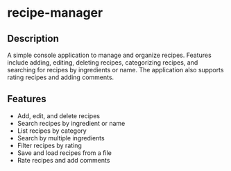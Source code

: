 # recipe-manager

## Description
A simple console application to manage and organize recipes. Features include adding, editing, deleting recipes, categorizing recipes, and searching for recipes by ingredients or name. The application also supports rating recipes and adding comments.

## Features
- Add, edit, and delete recipes
- Search recipes by ingredient or name
- List recipes by category
- Search by multiple ingredients
- Filter recipes by rating
- Save and load recipes from a file
- Rate recipes and add comments

